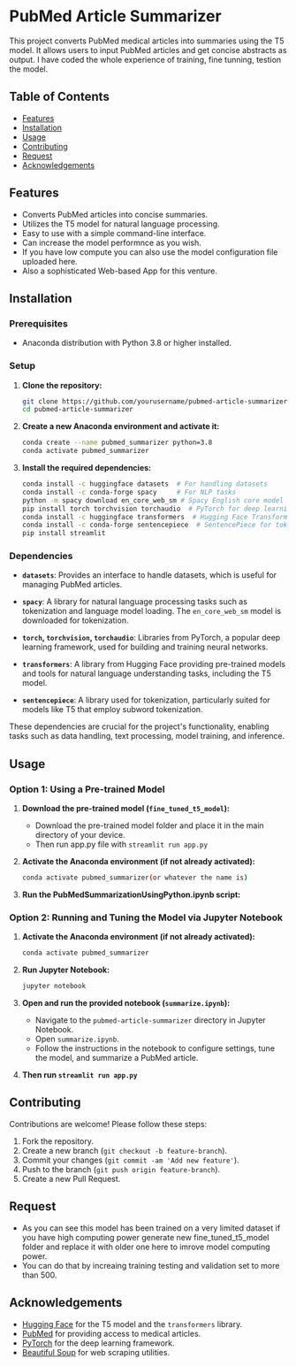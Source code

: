 # PubMed Article Summarizer

This project converts PubMed medical articles into summaries using the T5 model. It allows users to input PubMed articles and get concise abstracts as output. I have coded the whole experience of training, fine tunning, testion the model.

## Table of Contents

- [Features](#features)
- [Installation](#installation)
- [Usage](#usage)
- [Contributing](#contributing)
- [Request](#request)
- [Acknowledgements](#acknowledgements)

## Features

- Converts PubMed articles into concise summaries.
- Utilizes the T5 model for natural language processing.
- Easy to use with a simple command-line interface.
- Can increase the model performnce as you wish.
- If you have low compute you can also use the model configuration file uploaded here.
- Also a sophisticated Web-based App for this venture.

## Installation

### Prerequisites

- Anaconda distribution with Python 3.8 or higher installed.

### Setup

1. **Clone the repository:**

    ```sh
    git clone https://github.com/yourusername/pubmed-article-summarizer.git
    cd pubmed-article-summarizer
    ```

2. **Create a new Anaconda environment and activate it:**

    ```sh
    conda create --name pubmed_summarizer python=3.8
    conda activate pubmed_summarizer
    ```

3. **Install the required dependencies:**

    ```sh
    conda install -c huggingface datasets  # For handling datasets
    conda install -c conda-forge spacy     # For NLP tasks
    python -m spacy download en_core_web_sm # Spacy English core model
    pip install torch torchvision torchaudio  # PyTorch for deep learning
    conda install -c huggingface transformers  # Hugging Face Transformers library
    conda install -c conda-forge sentencepiece  # SentencePiece for tokenization
    pip install streamlit
    ```

### Dependencies

- **`datasets`**: Provides an interface to handle datasets, which is useful for managing PubMed articles.
  
- **`spacy`**: A library for natural language processing tasks such as tokenization and language model loading. The `en_core_web_sm` model is downloaded for tokenization.

- **`torch`, `torchvision`, `torchaudio`**: Libraries from PyTorch, a popular deep learning framework, used for building and training neural networks.

- **`transformers`**: A library from Hugging Face providing pre-trained models and tools for natural language understanding tasks, including the T5 model.

- **`sentencepiece`**: A library used for tokenization, particularly suited for models like T5 that employ subword tokenization.

These dependencies are crucial for the project's functionality, enabling tasks such as data handling, text processing, model training, and inference.

## Usage

### Option 1: Using a Pre-trained Model

1. **Download the pre-trained model (`fine_tuned_t5_model`):**

    - Download the pre-trained model folder and place it in the main directory of your device.
    - Then run app.py file with `streamlit run app.py` 

2. **Activate the Anaconda environment (if not already activated):**

    ```sh
    conda activate pubmed_summarizer(or whatever the name is)
    ```

3. **Run the PubMedSummarizationUsingPython.ipynb script:**

    
### Option 2: Running and Tuning the Model via Jupyter Notebook

1. **Activate the Anaconda environment (if not already activated):**

    ```sh
    conda activate pubmed_summarizer
    ```

2. **Run Jupyter Notebook:**

    ```sh
    jupyter notebook
    ```

3. **Open and run the provided notebook (`summarize.ipynb`):**

    - Navigate to the `pubmed-article-summarizer` directory in Jupyter Notebook.
    - Open `summarize.ipynb`.
    - Follow the instructions in the notebook to configure settings, tune the model, and summarize a PubMed article.
4. **Then run `streamlit run app.py`**

## Contributing

Contributions are welcome! Please follow these steps:

1. Fork the repository.
2. Create a new branch (`git checkout -b feature-branch`).
3. Commit your changes (`git commit -am 'Add new feature'`).
4. Push to the branch (`git push origin feature-branch`).
5. Create a new Pull Request.

## Request

- As you can see this model has been trained on a very limited dataset if you have high computing power generate new
fine_tuned_t5_model folder and replace it with older one here to imrove model computing power.
- You can do that by increaing training testing and validation set to more than 500.


## Acknowledgements

- [Hugging Face](https://huggingface.co/) for the T5 model and the `transformers` library.
- [PubMed](https://pubmed.ncbi.nlm.nih.gov/) for providing access to medical articles.
- [PyTorch](https://pytorch.org/) for the deep learning framework.
- [Beautiful Soup](https://www.crummy.com/software/BeautifulSoup/) for web scraping utilities.
